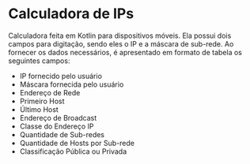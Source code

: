 # Calculadora de IPs
Calculadora feita em Kotlin para dispositivos móveis. Ela possui dois campos para digitação, sendo eles o IP e a máscara de sub-rede. Ao fornecer os dados necessários,
é apresentado em formato de tabela os seguintes campos:
- IP fornecido pelo usuário
- Máscara fornecida pelo usuário
- Endereço de Rede
- Primeiro Host
- Último Host
- Endereço de Broadcast
- Classe do Endereço IP
- Quantidade de Sub-redes
- Quantidade de Hosts por Sub-rede
- Classificação Pública ou Privada
